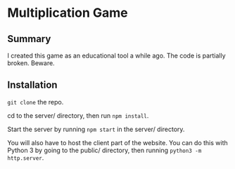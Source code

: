 # Multiplication Game

## Summary
I created this game as an educational tool a while ago. The code is partially broken. Beware.

## Installation
`git clone` the repo.

cd to the server/ directory, then run `npm install`.

Start the server by running `npm start` in the server/ directory.

You will also have to host the client part of the website. You can do this with Python 3 by going to the public/ directory, then running `python3 -m http.server`.
